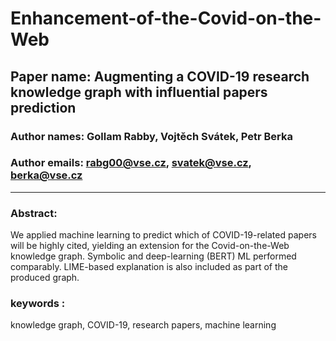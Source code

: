 # Enhancement-of-the-Covid-on-the-Web

## Paper name: Augmenting a COVID-19 research knowledge graph with influential papers prediction
### Author names: Gollam Rabby, Vojtěch Svátek, Petr Berka
### Author emails: rabg00@vse.cz, svatek@vse.cz, berka@vse.cz

***

### Abstract:
We applied machine learning to predict which of COVID-19-related papers will be highly cited, yielding an extension for the Covid-on-the-Web knowledge graph. Symbolic and deep-learning (BERT) ML performed comparably. LIME-based explanation is also included as part of the produced graph. 
              
### keywords :
knowledge graph, COVID-19, research papers, machine learning
